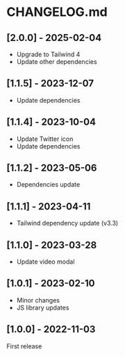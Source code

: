 # CHANGELOG.md

## [2.0.0] - 2025-02-04

- Upgrade to Tailwind 4
- Update other dependencies

## [1.1.5] - 2023-12-07

- Update dependencies

## [1.1.4] - 2023-10-04

- Update Twitter icon
- Update dependencies

## [1.1.2] - 2023-05-06

- Dependencies update

## [1.1.1] - 2023-04-11

- Tailwind dependency update (v3.3)

## [1.1.0] - 2023-03-28

- Update video modal

## [1.0.1] - 2023-02-10

- Minor changes
- JS library updates

## [1.0.0] - 2022-11-03

First release
